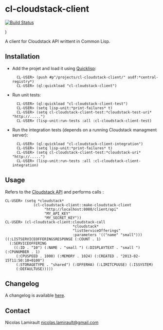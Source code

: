 # cl-cloudstack-client

[![Build Status](https://drone.io/github.com/nlamirault/divona/status.png)](https://drone.io/github.com/nlamirault/divona/latest)

)

A client for Cloudstack API writtent in Common Lisp.


## Installation

* Add the projet and load it using [Quicklisp](http://www.quicklisp.org):

        CL-USER> (push #p"/projects/cl-cloudstack-client/" asdf:*central-registry*)
		CL-USER> (ql:quickload "cl-cloudstack-client")

* Run unit tests:

		CL-USER> (ql:quickload "cl-cloudstack-client-test")
		CL-USER> (setq lisp-unit:*print-failures* t)
		CL-USER> (setq cl-cloudstack-client-test:*cloudstack-test-uri* "http://.....")
		CL-USER> (lisp-unit:run-tests :all :cl-cloudstack-client-test)

* Run the integration tests (depends on a running Cloudstack managment server):

        CL-USER> (ql:quickload "cl-cloudstack-client-integration")
		CL-USER> (setq lisp-unit:*print-failures* t)
		CL-USER> (setq cl-cloudstack-client-test:*cloudstack-uri* "http://.....")
		CL-USER> (lisp-unit:run-tests :all :cl-cloudstack-client-integration)


## Usage

Refers to the [Cloudstack API](https://cloudstack.apache.org/docs/api/apidocs-4.1/TOC_Root_Admin.html) and performs calls :

	CL-USER> (setq *cloudstack*
                 (cl-cloudstack-client::make-cloudstack-client
                      "http://localhost:8080/client/api"
                      "MY_API_KEY"
                      "MY_SECRET_KEY"))
	CL-USER> (cl-cloudstack-client:cloudstack-call
                                   *cloudstack*
                                   "listServiceOfferings"
                                   :parameters '(("name" "small")))
	((:LISTSERVICEOFFERINGSRESPONSE (:COUNT . 1)
      (:SERVICEOFFERING
        ((:ID . "10") (:NAME . "small ") (:DISPLAYTEXT . "small ") (:CPUNUMBER . 1)
         (:CPUSPEED . 1000) (:MEMORY . 1024) (:CREATED . "2013-02-15T11:50:10+0100")
         (:STORAGETYPE . "shared") (:OFFERHA) (:LIMITCPUUSE) (:ISSYSTEM)
         (:DEFAULTUSE)))))


## Changelog

A changelog is available [here](ChangeLog.md).


## Contact

Nicolas Lamirault <nicolas.lamirault@gmail.com>
